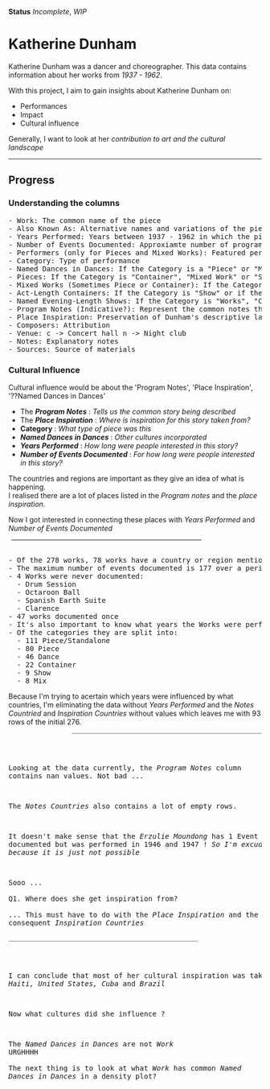 __Status__ _Incomplete_, _WIP_

# Katherine Dunham

Katherine Dunham was a dancer and choreographer. This data contains information about her works from _1937 - 1962_.

With this project, I aim to gain insights  about Katherine Dunham on:

- Performances
- Impact
- Cultural influence

Generally, I want to look at her _contribution to art and the cultural landscape_

____

## Progress

### Understanding the columns  

<pre>
- Work: The common name of the piece
- Also Known As: Alternative names and variations of the piece
- Years Performed: Years between 1937 - 1962 in which the piece was performed
- Number of Events Documented: Approxiamte number of programs and printed documents referencing the performance
- Performers (only for Pieces and Mixed Works): Featured performers
- Category: Type of performance
- Named Dances in Dances: If the Category is a "Piece" or "Mixed Work"
- Pieces: If the Category is "Container", "Mixed Work" or "Show" or if the Category is "Dances in Dances"
- Mixed Works (Sometimes Piece or Container): If the Category is "Container" or "Show" or if the Category is "Dances in Dances" or "Pieces"
- Act-Length Containers: If the Category is "Show" or if the Category is "Mixed Work" or "Pieces"
- Named Evening-Length Shows: If the Category is "Works", "Container" or "Pieces"
- Program Notes (Indicative?): Represent the common notes that appeared in programs for each performance
- Place Inspiration: Preservation of Dunham's descriptive language in program notes
- Composers: Attribution
- Venue: c -> Concert hall n -> Night club
- Notes: Explanatory notes
- Sources: Source of materials
</pre>

### Cultural Influence
Cultural influence would be about the 'Program Notes', 'Place Inspiration', '??Named Dances in Dances'  

- The ___Program Notes___           : _Tells us the common story being described_
- The ___Place Inspiration___       : _Where is inspiration for this story taken from?_
- __Category__ : _What type of piece was this_
- ___Named Dances in Dances___      : _Other cultures incorporated_
- ___Years Performed___             : _How long were people interested in this story?_
- ___Number of Events Documented___ : _For how long were people interested in this story?_

The countries and regions are important as they give an idea of what is happening.  
I realised there are a lot of places listed in the _Program notes_ and the _place inspiration_.  

Now I got interested in connecting these places with _Years Performed_ and _Number of Events Documented_

<div style="border-bottom: .15rem solid grey;width: 75%; margin:0rem .2rem 0rem .4rem"></div>
<br>
<pre>
- Of the 278 works, 78 works have a country or region mentioned in the Program Notes and 77 works have a country or region in the Place Inspiration.
- The maximum number of events documented is 177 over a period of 17 years, from 1939-1962
- 4 Works were never documented:
  - Drum Session
  - Octaroon Ball
  - Spanish Earth Suite
  - Clarence
- 47 works documented once
- It's also important to know what years the Works were performed. Of the 276 works, 157 have 'Years Performed' values.
- Of the categories they are split into:
  - 111 Piece/Standalone
  - 80 Piece
  - 46 Dance
  - 22 Container
  - 9 Show
  - 8 Mix
</pre>

Because I'm trying to acertain which years were influenced by what countries, I'm eliminating the data without _Years Performed_ and the _Notes Countried_ and _Inspiration Countries_ without values which leaves me with 93 rows of the initial 276.

<div style="border-bottom: .12rem solid grey;width: 75%; float: right;"></div>
<br>
<pre>

Looking at the data currently, the _Program Notes_ column contains nan values. Not bad ...

The _Notes Countries_ also contains a lot of empty rows.  

It doesn't make sense that the _Erzulie Moundong_ has 1 Event documented but was performed in 1946 and 1947 ! _So I'm excuding it because it is just not possible_

Sooo ...  
Q1. Where does she get inspiration from?  
... This must have to do with the _Place Inspiration_ and the consequent _Inspiration Countries_
</pre>
<div style="border-bottom: .12rem solid grey;width: 75%; float: left;"></div>
<br>
<pre>

I can conclude that most of her cultural inspiration was taken from _Haiti, United States, Cuba_ and _Brazil_

Now what cultures did she influence ? 

The _Named Dances in Dances_ are not _Work_  URGHHHH   
The next thing is to look at what _Work_ has common _Named Dances in Dances_  in a density plot?
</pre>